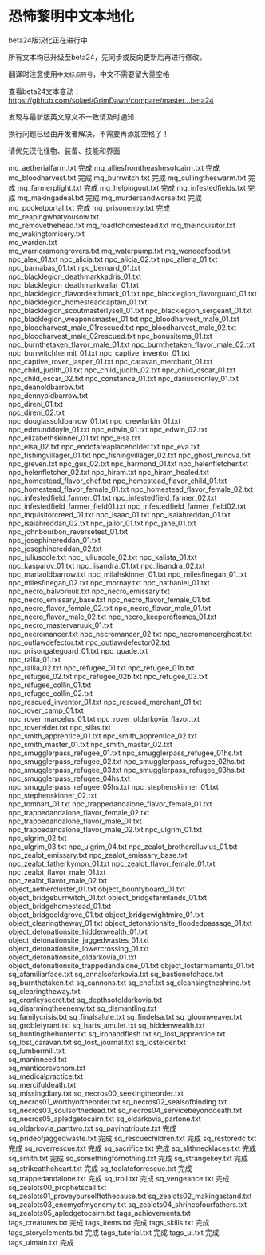 恐怖黎明中文本地化
===

beta24版汉化正在进行中

所有文本均已升级至beta24，先同步或反向更新后再进行修改。

翻译时注意使用`中文标点符号`，中文不需要留大量空格

查看beta24文本变动：https://github.com/solael/GrimDawn/compare/master...beta24

发现与最新版英文原文不一致请及时通知

换行问题已经由开发者解决，不需要再添加空格了！

请优先汉化怪物、装备、技能和界面


mq_aetherialfarm.txt  完成
mq_alliesfromtheashesofcairn.txt  完成
mq_bloodharvest.txt 完成
mq_burrwitch.txt  完成
mq_cullingtheswarm.txt  完成
mq_farmerplight.txt	  完成
mq_helpingout.txt	  完成
mq_infestedfields.txt	完成
mq_makingadeal.txt  完成
mq_murdersandworse.txt  完成
mq_pocketportal.txt 完成
mq_prisonentry.txt  完成
mq_reapingwhatyousow.txt  
mq_removethehead.txt
mq_roadtohomestead.txt
mq_theinquisitor.txt	
mq_wakingtomisery.txt	
mq_warden.txt	
mq_warrioramongrovers.txt
mq_waterpump.txt
mq_weneedfood.txt
npc_alex_01.txt
npc_alicia.txt
npc_alicia_02.txt
npc_alleria_01.txt	
npc_barnabas_01.txt	
npc_bernard_01.txt	
npc_blacklegion_deathmarkkadris_01.txt
npc_blacklegion_deathmarkvallar_01.txt
npc_blacklegion_flavordeathmark_01.txt
npc_blacklegion_flavorguard_01.txt
npc_blacklegion_homesteadcaptain_01.txt	
npc_blacklegion_scoutmasterlysell_01.txt
npc_blacklegion_sergeant_01.txt	
npc_blacklegion_weaponsmaster_01.txt
npc_bloodharvest_male_01.txt
npc_bloodharvest_male_01rescued.txt
npc_bloodharvest_male_02.txt
npc_bloodharvest_male_02rescued.txt
npc_bonusitems_01.txt	
npc_burnthetaken_flavor_male_01.txt
npc_burnthetaken_flavor_male_02.txt
npc_burrwitchhermit_01.txt
npc_captive_inventor_01.txt
npc_captive_rover_jasper_01.txt
npc_caravan_merchant_01.txt
npc_child_judith_01.txt	
npc_child_judith_02.txt	
npc_child_oscar_01.txt	
npc_child_oscar_02.txt
npc_constance_01.txt
npc_dariuscronley_01.txt	
npc_deanoldbarrow.txt	
npc_dennyoldbarrow.txt	
npc_direni_01.txt	
npc_direni_02.txt	
npc_douglassoldbarrow_01.txt
npc_drewlarkin_01.txt	
npc_edmunddoyle_01.txt
npc_edwin_01.txt
npc_edwin_02.txt
npc_elizabethskinner_01.txt
npc_elsa.txt	
npc_elsa_02.txt	
npc_endofareaplaceholder.txt
npc_eva.txt
npc_fishingvillager_01.txt
npc_fishingvillager_02.txt
npc_ghost_minova.txt
npc_greven.txt
npc_gus_02.txt
npc_harmond_01.txt
npc_helenfletcher.txt
npc_helenfletcher_02.txt
npc_hiram.txt
npc_hiram_healed.txt
npc_homestead_flavor_chef.txt
npc_homestead_flavor_child_01.txt
npc_homestead_flavor_female_01.txt
npc_homestead_flavor_female_02.txt
npc_infestedfield_farmer_01.txt
npc_infestedfield_farmer_02.txt
npc_infestedfield_farmer_field01.txt
npc_infestedfield_farmer_field02.txt
npc_inquisitorcreed_01.txt
npc_isaac_01.txt
npc_isaiahreddan_01.txt
npc_isaiahreddan_02.txt
npc_jailor_01.txt
npc_jane_01.txt
npc_johnbourbon_reversetest_01.txt	
npc_josephinereddan_01.txt	
npc_josephinereddan_02.txt	
npc_juliuscole.txt
npc_juliuscole_02.txt
npc_kalista_01.txt
npc_kasparov_01.txt
npc_lisandra_01.txt
npc_lisandra_02.txt
npc_mariaoldbarrow.txt
npc_milahskinner_01.txt	
npc_milesfinegan_01.txt	
npc_milesfinegan_02.txt
npc_mornay.txt
npc_nathaniel_01.txt
npc_necro_balvoruuk.txt
npc_necro_emissary.txt
npc_necro_emissary_base.txt
npc_necro_flavor_female_01.txt
npc_necro_flavor_female_02.txt
npc_necro_flavor_male_01.txt
npc_necro_flavor_male_02.txt
npc_necro_keeperoftomes_01.txt
npc_necro_mastervaruuk_01.txt	
npc_necromancer.txt	
npc_necromancer_02.txt
npc_necromancerghost.txt	
npc_outlawdefector.txt
npc_outlawdefector02.txt
npc_prisongateguard_01.txt
npc_quade.txt	
npc_rallia_01.txt	
npc_rallia_02.txt
npc_refugee_01.txt
npc_refugee_01b.txt
npc_refugee_02.txt
npc_refugee_02b.txt
npc_refugee_03.txt
npc_refugee_collin_01.txt	
npc_refugee_collin_02.txt	
npc_rescued_inventor_01.txt
npc_rescued_merchant_01.txt
npc_rover_camp_01.txt	
npc_rover_marcelus_01.txt
npc_rover_oldarkovia_flavor.txt	
npc_roverelder.txt
npc_silas.txt	
npc_smith_apprentice_01.txt
npc_smith_apprentice_02.txt
npc_smith_master_01.txt
npc_smith_master_02.txt
npc_smugglerpass_refugee_01.txt
npc_smugglerpass_refugee_01hs.txt	
npc_smugglerpass_refugee_02.txt	
npc_smugglerpass_refugee_02hs.txt
npc_smugglerpass_refugee_03.txt
npc_smugglerpass_refugee_03hs.txt
npc_smugglerpass_refugee_04hs.txt	
npc_smugglerpass_refugee_05hs.txt
npc_stephenskinner_01.txt
npc_stephenskinner_02.txt	
npc_tomhart_01.txt
npc_trappedandalone_flavor_female_01.txt
npc_trappedandalone_flavor_female_02.txt
npc_trappedandalone_flavor_male_01.txt
npc_trappedandalone_flavor_male_02.txt
npc_ulgrim_01.txt	
npc_ulgrim_02.txt	
npc_ulgrim_03.txt
npc_ulgrim_04.txt
npc_zealot_brotherelluvius_01.txt
npc_zealot_emissary.txt
npc_zealot_emissary_base.txt
npc_zealot_fatherkymon_01.txt
npc_zealot_flavor_female_01.txt	
npc_zealot_flavor_male_01.txt	
npc_zealot_flavor_male_02.txt	
object_aethercluster_01.txt	
object_bountyboard_01.txt	
object_bridgeburrwitch_01.txt
object_bridgefarmlands_01.txt	
object_bridgehomestead_01.txt	
object_bridgeoldgrove_01.txt
object_bridgewightmire_01.txt	
object_clearingtheway_01.txt
object_detonationsite_floodedpassage_01.txt
object_detonationsite_hiddenwealth_01.txt
object_detonationsite_jaggedwastes_01.txt
object_detonationsite_lowercrossing_01.txt
object_detonationsite_oldarkovia_01.txt	
object_detonationsite_trappedandalone_01.txt
object_lostarmaments_01.txt	
sq_afamiliarface.txt
sq_annalsofarkovia.txt
sq_bastionofchaos.txt	
sq_burnthetaken.txt
sq_cannons.txt
sq_chef.txt	
sq_cleansingtheshrine.txt	
sq_clearingtheway.txt	
sq_cronleysecret.txt
sq_depthsofoldarkovia.txt	
sq_disarmingtheenemy.txt
sq_dismantling.txt	
sq_familycrisis.txt	
sq_finalsalute.txt
sq_findelsa.txt	
sq_gloomweaver.txt
sq_grobletyrant.txt
sq_harts_amulet.txt
sq_hiddenwealth.txt
sq_huntingthehunter.txt
sq_ironandflesh.txt	
sq_lost_apprentice.txt	
sq_lost_caravan.txt	
sq_lost_journal.txt	
sq_lostelder.txt	
sq_lumbermill.txt	
sq_maninneed.txt	
sq_manticorevenom.txt	
sq_medicalpractice.txt	
sq_mercifuldeath.txt	
sq_missingdiary.txt
sq_necros00_seekingtheorder.txt
sq_necros01_worthyoftheorder.txt
sq_necros02_sealsofbinding.txt
sq_necros03_soulsofthedead.txt
sq_necros04_servicebeyonddeath.txt
sq_necros05_apledgetocairn.txt
sq_oldarkovia_partone.txt	
sq_oldarkovia_parttwo.txt
sq_payingtribute.txt 完成
sq_prideofjaggedwaste.txt 完成
sq_rescuechildren.txt 完成
sq_restoredc.txt 完成
sq_roverrescue.txt 完成
sq_sacrifice.txt 完成
sq_slithnecklaces.txt 完成
sq_smith.txt 完成
sq_somethingfornothing.txt 完成
sq_strangekey.txt 完成
sq_strikeattheheart.txt	完成
sq_toolateforrescue.txt 完成
sq_trappedandalone.txt	完成
sq_troll.txt	完成
sq_vengeance.txt	完成
sq_zealots00_prophetscall.txt	
sq_zealots01_proveyourselftothecause.txt
sq_zealots02_makingastand.txt	
sq_zealots03_enemyofmyenemy.txt	
sq_zealots04_shrineofourfathers.txt	
sq_zealots05_apledgetocairn.txt
tags_achievements.txt	
tags_creatures.txt 完成
tags_items.txt 完成
tags_skills.txt	完成
tags_storyelements.txt 完成
tags_tutorial.txt 完成
tags_ui.txt 完成
tags_uimain.txt 完成
